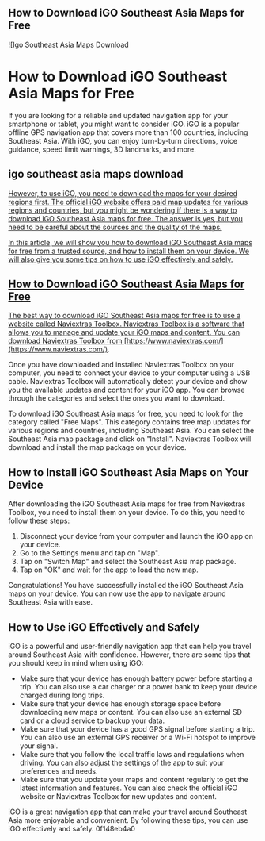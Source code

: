 ## How to Download iGO Southeast Asia Maps for Free

 
![Igo Southeast Asia Maps Download 
<h1>How to Download iGO Southeast Asia Maps for Free</h1>
<p>If you are looking for a reliable and updated navigation app for your smartphone or tablet, you might want to consider iGO. iGO is a popular offline GPS navigation app that covers more than 100 countries, including Southeast Asia. With iGO, you can enjoy turn-by-turn directions, voice guidance, speed limit warnings, 3D landmarks, and more.</p>
<h2>igo southeast asia maps download</h2>
<p><a href=](https://apps.who.int/iris/rest/bitstreams/1475356/retrieve)**DOWNLOAD**
 
However, to use iGO, you need to download the maps for your desired regions first. The official iGO website offers paid map updates for various regions and countries, but you might be wondering if there is a way to download iGO Southeast Asia maps for free. The answer is yes, but you need to be careful about the sources and the quality of the maps.
 
In this article, we will show you how to download iGO Southeast Asia maps for free from a trusted source, and how to install them on your device. We will also give you some tips on how to use iGO effectively and safely.
 
## How to Download iGO Southeast Asia Maps for Free
 
The best way to download iGO Southeast Asia maps for free is to use a website called Naviextras Toolbox. Naviextras Toolbox is a software that allows you to manage and update your iGO maps and content. You can download Naviextras Toolbox from [https://www.naviextras.com/](https://www.naviextras.com/).
 
Once you have downloaded and installed Naviextras Toolbox on your computer, you need to connect your device to your computer using a USB cable. Naviextras Toolbox will automatically detect your device and show you the available updates and content for your iGO app. You can browse through the categories and select the ones you want to download.
 
To download iGO Southeast Asia maps for free, you need to look for the category called "Free Maps". This category contains free map updates for various regions and countries, including Southeast Asia. You can select the Southeast Asia map package and click on "Install". Naviextras Toolbox will download and install the map package on your device.
 
## How to Install iGO Southeast Asia Maps on Your Device
 
After downloading the iGO Southeast Asia maps for free from Naviextras Toolbox, you need to install them on your device. To do this, you need to follow these steps:
 
1. Disconnect your device from your computer and launch the iGO app on your device.
2. Go to the Settings menu and tap on "Map".
3. Tap on "Switch Map" and select the Southeast Asia map package.
4. Tap on "OK" and wait for the app to load the new map.

Congratulations! You have successfully installed the iGO Southeast Asia maps on your device. You can now use the app to navigate around Southeast Asia with ease.
 
## How to Use iGO Effectively and Safely
 
iGO is a powerful and user-friendly navigation app that can help you travel around Southeast Asia with confidence. However, there are some tips that you should keep in mind when using iGO:

- Make sure that your device has enough battery power before starting a trip. You can also use a car charger or a power bank to keep your device charged during long trips.
- Make sure that your device has enough storage space before downloading new maps or content. You can also use an external SD card or a cloud service to backup your data.
- Make sure that your device has a good GPS signal before starting a trip. You can also use an external GPS receiver or a Wi-Fi hotspot to improve your signal.
- Make sure that you follow the local traffic laws and regulations when driving. You can also adjust the settings of the app to suit your preferences and needs.
- Make sure that you update your maps and content regularly to get the latest information and features. You can also check the official iGO website or Naviextras Toolbox for new updates and content.

iGO is a great navigation app that can make your travel around Southeast Asia more enjoyable and convenient. By following these tips, you can use iGO effectively and safely.
 0f148eb4a0
